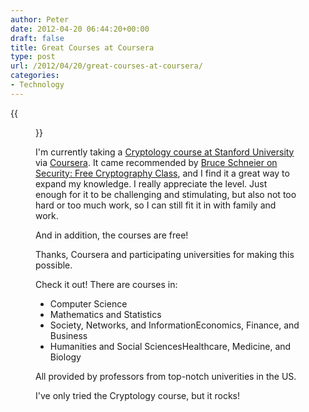 ```yaml
---
author: Peter
date: 2012-04-20 06:44:20+00:00
draft: false
title: Great Courses at Coursera
type: post
url: /2012/04/20/great-courses-at-coursera/
categories:
- Technology
---
```


<!-- HUGO: Using figure shortcode -->
{{<figure src="crypto.png" class="auto-width">}}

I'm currently taking a [Cryptology course at Stanford University](https://www.coursera.org/course/crypto) via [Coursera](https://www.coursera.org/). It came recommended by [Bruce Schneier on Security: Free Cryptography Class](http://www.schneier.com/blog/archives/2011/11/free_cryptograp.html), and I find it a great way to expand my knowledge. I really appreciate the level. Just enough for it to be challenging and stimulating, but also not too hard or too much work, so I can still fit it in with family and work.

And in addition, the courses are free!

Thanks, Coursera and participating universities for making this possible.

Check it out! There are courses in:

* Computer Science
* Mathematics and Statistics
* Society, Networks, and InformationEconomics, Finance, and Business
* Humanities and Social SciencesHealthcare, Medicine, and Biology

All provided by professors from top-notch univerities in the US.

I've only tried the Cryptology course, but it rocks!
